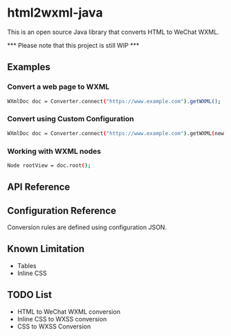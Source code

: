 # html2wxml-java

This is an open source Java library that converts HTML to WeChat WXML.

*** Please note that this project is still WIP ***

## Examples

### Convert a web page to WXML
```sh
WXmlDoc doc = Converter.connect("https://www.example.com").getWXML();
```

### Convert using Custom Configuration
```sh
WXmlDoc doc = Converter.connect("https://www.example.com").getWXML(new File("custom-conversion.json"));
```

### Working with WXML nodes
```sh
Node rootView = doc.root();
```

## API Reference

## Configuration Reference
Conversion rules are defined using configuration JSON.

## Known Limitation
* Tables
* Inline CSS

## TODO List
* HTML to WeChat WXML conversion
* Inline CSS to WXSS conversion
* CSS to WXSS Conversion
